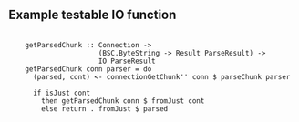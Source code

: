 ##  Example testable IO function

<pre>
    <code class='haskell'>
    getParsedChunk :: Connection ->
                      (BSC.ByteString -> Result ParseResult) ->
                      IO ParseResult
    getParsedChunk conn parser = do
      (parsed, cont) <- connectionGetChunk'' conn $ parseChunk parser

      if isJust cont
        then getParsedChunk conn $ fromJust cont
        else return . fromJust $ parsed
    </code>
</pre>
